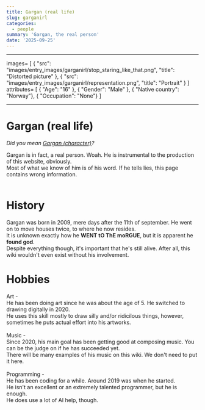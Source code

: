 ```yaml
---
title: Gargan (real life)
slug: garganirl
categories:
  - people
summary: 'Gargan, the real person'
date: '2025-09-25'
---
```

___
images=
[
  { "src": "images/entry_images/garganirl/stop_staring_like_that.png", "title": "Distorted picture" },
  { "src": "images/entry_images/garganirl/representation.png", "title": "Portrait" }
]
attributes=
[
  { "Age": "16" },
  { "Gender": "Male" },
  { "Native country": "Norway"},
  { "Occupation": "None"}
]
___
# Gargan (real life)
<div class="similar-warn"><i>Did you mean <a href="entry.html?slug=garganchar">Gargan (character)</a>?</i></div>

Gargan is in fact, a real person. Woah. He is instrumental to the production of this website, obviously.
<br>
Most of what we know of him is of his word. If he tells lies, this page contains wrong information.
<br>
<br>

# History
Gargan was born in 2009, mere days after the 11th of september. He went on to move houses twice, to where he now resides.
<br>
It is unknown exactly how he <strong class="obfuscated">WENT tO ThE moRGUE</strong>, but it is apparent he <strong class="obfuscated">found god</strong>.
<br>
Despite everything though, it's important that he's still alive. After all, this wiki wouldn't even exist without his involvement.

# Hobbies
Art -
<br>
He has been doing art since he was about the age of 5. He switched to drawing digitally in 2020.
<br>
He uses this skill mostly to draw silly and/or ridicilous things, however, sometimes he puts actual effort into his artworks.
<br>
<br>
Music -
<br>
Since 2020, his main goal has been getting good at composing music. You can be the judge on if he has succeeded yet.
<br>
There will be many examples of his music on this wiki. We don't need to put it here.
<br>
<br>
Programming -
<br>
He has been coding for a while. Around 2019 was when he started.
<br>
He isn't an excellent or an extremely talented programmer, but he is enough. 
<br>
He does use a lot of AI help, though.
